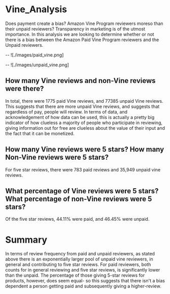 # Vine_Analysis
Does payment create a bias? Amazon Vine Program reviewers moreso than their unpaid reviewers? Transparency in marketing is of the utmost importance. In this analysis we are 
looking to determine whether or not there is a bias between the Amazon Paid Vine Program reviewers and the Unpaid reviewers.

 -- ![./images/paid_vine.png]

 -- ![./images/unpaid_vine.png]

## How many Vine reviews and non-Vine reviews were there?
In total, there were 1775 paid Vine reviews, and 77385 unpaid Vine reviews. This suggests that there are more unpaid Vine reviews, and suggests that regardless of pay, people
will review. In terms of data, and acknowledgement of how data can be used, this is actually a pretty big indicator of how clueless a majority of people who participate
in reviewing, giving information out for free are clueless about the value of their input and the fact that it can be monetized.

## How many Vine reviews were 5 stars? How many Non-Vine reviews were 5 stars?

For five star reviews, there were 783 paid reviews and 35,949 unpaid vine reviews.

## What percentage of Vine reviews were 5 stars? What percentage of non-Vine reviews were 5 stars?

Of the five star reviews, 44.11% were paid, and 46.45% were unpaid.

# Summary
In terms of review frequency from paid and unpaid reviewers, as stated above there is an exponentially larger pool of unpaid vine reviewers, in general and contributing to
five star reviews. For paid reviewers, both counts for in general reviewing and five star reviews, is significantly lower than the unpaid. The percentage of those giving 5-star reviews
for products, however, does seem equal- so this suggests that there isn't a bias dependent a person getting paid and subsequently giving a higher-review.






